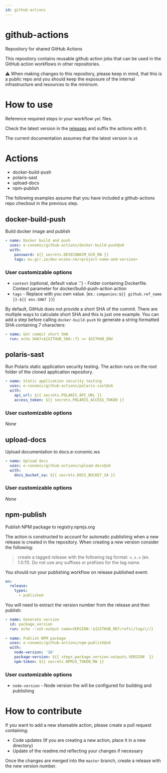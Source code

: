 ```yaml
---
id: github-actions
---
```

# github-actions
Repository for shared GitHub Actions

This repository contains reusable github action jobs that can be used in the GitHub action workflows in other repositories.

:warning: When making changes to this repository, please keep in mind, that this is a public repo and you should keep the exposure of the internal infrastructure and resources to the minimum.

# How to use
Reference required steps in your workflow `yml` files.

Check the latest version in the [releases](https://github.com/e-conomic/github-actions/releases) and suffix the actions with it.

The current documentation assumes that the latest version is `v6`

# Actions
* docker-build-push
* polaris-sast
* upload-docs
* npm-publish

The following examples assume that you have included a github-actions repo checkout in the previous step.

## docker-build-push
Build docker image and publish

```yaml
- name: Docker build and push
  uses: e-conomic/github-actions/docker-build-push@v6
  with:
    password: ${{ secrets.DEVECONOCM_GCR_RW }}
    tags: eu.gcr.io/dev-econo-cm/<project-name-and-version>
```
### User customizable options
* `context` (optional, default value '.') - Folder containing Dockerfile. Context parameter for docker/build-push-action action
* `tags` - Replace **<project-name-and-version>** with you own value. (ex.: `companies:${{ github.ref_name }}-${{ env.SHA7 }}`)
  
By default, GitHub does not provide a short SHA of the commit. There are multiple ways to calculate short SHA and this is just one example. You can add a step before calling `docker-build-push` to generate a string formatted SHA containing 7 characters:
```yaml
- name: Get commit short SHA
  run: echo SHA7=${GITHUB_SHA::7} >> $GITHUB_ENV
```

## polaris-sast
Run Polaris static application security testing. The action runs on the root folder of the cloned application repository.
```yaml
- name: Static application security testing
  uses: e-conomic/github-actions/polaris-sast@v6
  with:
    api_url: ${{ secrets.POLARIS_API_URL }}
    access_token: ${{ secrets.POLARIS_ACCESS_TOKEN }}
```
### User customizable options
_None_
 
## upload-docs
Upload documentation to docs.e-conomic.ws
```yaml
- name: Upload docs
  uses: e-conomic/github-actions/upload-docs@v6
  with:
    docs_bucket_sa: ${{ secrets.DOCS_BUCKET_SA }}
```
### User customizable options
_None_

## npm-publish
Publish NPM package to registry.npmjs.org

The action is constructed to account for automatic publishing when a new release is created in the repository. When creating a new version consider the following:
> create a tagged release with the following tag format: `x.x.x` (ex. 1.0.11). Do not use any suffixes or prefixes for the tag name.

You should run your publishing workflow on release published event:
```yaml
on: 
  release:
    types:
      - published
```
You will need to extract the version number from the release and then publish:
```yaml
- name: Generate version
  id: package_version
  run: echo ::set-output name=VERSION::${GITHUB_REF/refs\/tags\//}
  
- name: Publish NPM package
  uses: e-conomic/github-actions/npm-publish@v6
  with:
    node-version: '16'
    package-version: ${{ steps.package_version.outputs.VERSION  }}
    npm-token: ${{ secrets.NPMJS_TOKEN_RW }}
```
### User customizable options
* `node-version` - Node version the will be configured for building and publishing
  
# How to contribute
If you want to add a new shareable action, please create a pull request containing:
* Code updates (If you are creating a new action, place it in a new directory)
* Update of the readme.md reflecting your changes if necessary
  
Once the changes are merged into the `master` branch, create a release with the new version number.
